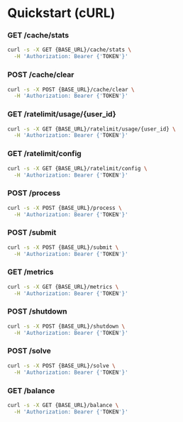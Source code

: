 # Quickstart (cURL)
### GET /cache/stats
```bash
curl -s -X GET {BASE_URL}/cache/stats \
  -H 'Authorization: Bearer {'TOKEN'}'
```

### POST /cache/clear
```bash
curl -s -X POST {BASE_URL}/cache/clear \
  -H 'Authorization: Bearer {'TOKEN'}'
```

### GET /ratelimit/usage/{user_id}
```bash
curl -s -X GET {BASE_URL}/ratelimit/usage/{user_id} \
  -H 'Authorization: Bearer {'TOKEN'}'
```

### GET /ratelimit/config
```bash
curl -s -X GET {BASE_URL}/ratelimit/config \
  -H 'Authorization: Bearer {'TOKEN'}'
```

### POST /process
```bash
curl -s -X POST {BASE_URL}/process \
  -H 'Authorization: Bearer {'TOKEN'}'
```

### POST /submit
```bash
curl -s -X POST {BASE_URL}/submit \
  -H 'Authorization: Bearer {'TOKEN'}'
```

### GET /metrics
```bash
curl -s -X GET {BASE_URL}/metrics \
  -H 'Authorization: Bearer {'TOKEN'}'
```

### POST /shutdown
```bash
curl -s -X POST {BASE_URL}/shutdown \
  -H 'Authorization: Bearer {'TOKEN'}'
```

### POST /solve
```bash
curl -s -X POST {BASE_URL}/solve \
  -H 'Authorization: Bearer {'TOKEN'}'
```

### GET /balance
```bash
curl -s -X GET {BASE_URL}/balance \
  -H 'Authorization: Bearer {'TOKEN'}'
```

